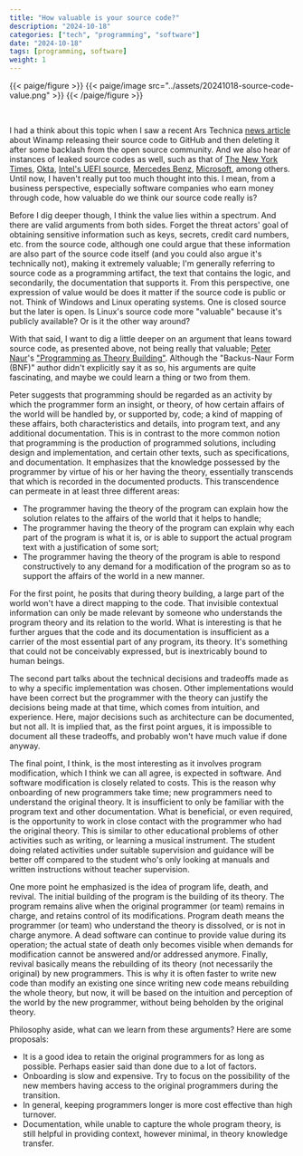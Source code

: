 ```yaml
---
title: "How valuable is your source code?"
description: "2024-10-18"
categories: ["tech", "programming", "software"]
date: "2024-10-18"
tags: [programming, software]
weight: 1
---
```

{{< paige/figure >}}
{{< paige/image src="../assets/20241018-source-code-value.png" >}}
{{< /paige/figure >}}

<br>

I had a think about this topic when I saw a recent Ars Technica [news article](https://arstechnica.com/gadgets/2024/10/winamp-really-whips-open-source-coders-into-frenzy-with-its-source-release/) about Winamp releasing their source code to GitHub and then deleting it after some backlash from the open source community. And we also hear of instances of leaked source codes as well, such as that of [The New York Times](https://www.securityweek.com/new-york-times-responds-to-source-code-leak/), [Okta](https://thehackernews.com/2022/12/hackers-breach-oktas-github.html), [Intel's UEFI source](https://www.securityweek.com/intel-confirms-uefi-source-code-leak-security-experts-raise-concerns/), [Mercedes Benz](https://www.securityweek.com/leaked-github-token-exposed-mercedes-source-code/), [Microsoft](https://www.bleepingcomputer.com/news/microsoft/lapsus-hackers-leak-37gb-of-microsofts-alleged-source-code/), among others. Until now, I haven't really put too much thought into this. I mean, from a business perspective, especially software companies who earn money through code, how valuable do we think our source code really is?

Before I dig deeper though, I think the value lies within a spectrum. And there are valid arguments from both sides. Forget the threat actors' goal of obtaining sensitive information such as keys, secrets, credit card numbers, etc. from the source code, although one could argue that these information are also part of the source code itself (and you could also argue it's technically not), making it extremely valuable; I'm generally referring to source code as a programming artifact, the text that contains the logic, and secondarily, the documentation that supports it. From this perspective, one expression of value would be does it matter if the source code is public or not. Think of Windows and Linux operating systems. One is closed source but the later is open. Is Linux's source code more "valuable" because it's publicly available? Or is it the other way around?

With that said, I want to dig a little deeper on an argument that leans toward source code, as presented above, not being really that valuable; [Peter Naur](https://en.wikipedia.org/wiki/Peter_Naur)'s ["Programming as Theory Building"](https://pages.cs.wisc.edu/~remzi/Naur.pdf). Although the "Backus-Naur Form (BNF)" author didn't explicitly say it as so, his arguments are quite fascinating, and maybe we could learn a thing or two from them.

Peter suggests that programming should be regarded as an activity by which the programmer form an insight, or theory, of how certain affairs of the world will be handled by, or supported by, code; a kind of mapping of these affairs, both characteristics and details, into program text, and any additional documentation. This is in contrast to the more common notion that programming is the production of programmed solutions, including design and implementation, and certain other texts, such as specifications, and documentation. It emphasizes that the knowledge possessed by the programmer by virtue of his or her having the theory, essentially transcends that which is recorded in the documented products. This transcendence can permeate in at least three different areas:

* The programmer having the theory of the program can explain how the solution relates to the affairs of the world that it helps to handle;
* The programmer having the theory of the program can explain why each part of the program is what it is, or is able to support the actual program text with a justification of some sort;
* The programmer having the theory of the program is able to respond constructively to any demand for a modification of the program so as to support the affairs of the world in a new manner.

For the first point, he posits that during theory building, a large part of the world won't have a direct mapping to the code. That invisible contextual information can only be made relevant by someone who understands the program theory and its relation to the world. What is interesting is that he further argues that the code and its documentation is insufficient as a carrier of the most essential part of any program, its theory. It's something that could not be conceivably expressed, but is inextricably bound to human beings.

The second part talks about the technical decisions and tradeoffs made as to why a specific implementation was chosen. Other implementations would have been correct but the programmer with the theory can justify the decisions being made at that time, which comes from intuition, and experience. Here, major decisions such as architecture can be documented, but not all. It is implied that, as the first point argues, it is impossible to document all these tradeoffs, and probably won't have much value if done anyway.

The final point, I think, is the most interesting as it involves program modification, which I think we can all agree, is expected in software. And software modification is closely related to costs. This is the reason why onboarding of new programmers take time; new programmers need to understand the original theory. It is insufficient to only be familiar with the program text and other documentation. What is beneficial, or even required, is the opportunity to work in close contact with the programmer who had the original theory. This is similar to other educational problems of other activities such as writing, or learning a musical instrument. The student doing related activities under suitable supervision and guidance will be better off compared to the student who's only looking at manuals and written instructions without teacher supervision.

One more point he emphasized is the idea of program life, death, and revival. The initial building of the program is the building of its theory. The program remains alive when the original programmer (or team) remains in charge, and retains control of its modifications. Program death means the programmer (or team) who understand the theory is dissolved, or is not in charge anymore. A dead software can continue to provide value during its operation; the actual state of death only becomes visible when demands for modification cannot be answered and/or addressed anymore. Finally, revival basically means the rebuilding of its theory (not necessarily the original) by new programmers. This is why it is often faster to write new code than modify an existing one since writing new code means rebuilding the whole theory, but now, it will be based on the intuition and perception of the world by the new programmer, without being beholden by the original theory.

Philosophy aside, what can we learn from these arguments? Here are some proposals:

* It is a good idea to retain the original programmers for as long as possible. Perhaps easier said than done due to a lot of factors.
* Onboarding is slow and expensive. Try to focus on the possibility of the new members having access to the original programmers during the transition.
* In general, keeping programmers longer is more cost effective than high turnover.
* Documentation, while unable to capture the whole program theory, is still helpful in providing context, however minimal, in theory knowledge transfer.

<br>
